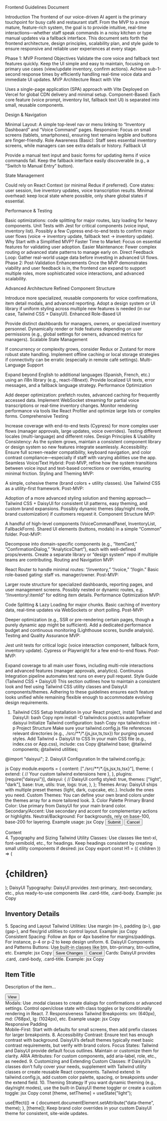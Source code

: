 Frontend Guidelines Document

Introduction
The frontend of our voice-driven AI agent is the primary touchpoint for busy café and restaurant staff. From the MVP to a more mature, feature-rich system, the goal is to provide intuitive, real-time interactions—whether staff speak commands in a noisy kitchen or type manual updates via a fallback interface. This document sets forth the frontend architecture, design principles, scalability plan, and style guide to ensure responsive and reliable user experiences at every stage.

Phase 1: MVP Frontend
Objectives
Validate the core voice and fallback text features quickly.
Keep the UI simple and easy to maintain, focusing on primary use cases (view/update inventory, confirm actions).
Achieve sub-1-second response times by efficiently handling real-time voice data and immediate UI updates.
MVP Architecture
React with Vite

Uses a single-page application (SPA) approach with Vite
Deployed on Vercel for global CDN delivery and minimal setup.
Component-Based: Each core feature (voice prompt, inventory list, fallback text UI) is separated into small, reusable components.

Design & Navigation

Minimal Layout: A simple top-level nav or menu linking to “Inventory Dashboard” and “Voice Command” pages.
Responsive: Focus on small screens (tablets, smartphones), ensuring text remains legible and buttons are finger-friendly.
Role Awareness (Basic): Staff sees essential inventory screens, while managers can see extra details or history.
Fallback UI

Provide a manual text input and basic forms for updating items if voice commands fail.
Keep the fallback interface easily discoverable (e.g., a “Switch to Manual Entry” button).

State Management

Could rely on React Context (or minimal Redux if preferred).
Core states: user session, live inventory updates, voice transcription results.
Minimal overhead: keep local state where possible, only share global states if essential.


Performance & Testing

Basic optimizations: code splitting for major routes, lazy loading for heavy components.
Unit Tests with Jest for critical components (voice input, inventory list).
Possibly a few Cypress end-to-end tests to confirm major user flows (voice -> inventory update, fallback text -> inventory update).
Why Start with a Simplified MVP?
Faster Time to Market: Focus on essential features for validating user adoption.
Easier Maintenance: Fewer complex routing or advanced state patterns to manage early on.
Direct Feedback Loop: Gather real-world usage data before investing in advanced UI flows.
Phase 2: Post-Validation Enhancements
Once the MVP demonstrates viability and user feedback is in, the frontend can expand to support multiple roles, more sophisticated voice interactions, and advanced scalability.

Advanced Architecture
Refined Component Structure

Introduce more specialized, reusable components for voice confirmations, item detail modals, and advanced reporting.
Adopt a design system or UI library if uniform styling across multiple new features is needed (in our case, Tailwind CSS + DaisyUI).
Enhanced Role-Based UI

Provide distinct dashboards for managers, owners, or specialized inventory personnel.
Dynamically render or hide features depending on user permissions (e.g., global settings for owners, advanced metrics for managers).
Scalable State Management

If concurrency or complexity grows, consider Redux or Zustand for more robust state handling.
Implement offline caching or local storage strategies if connectivity can be erratic (especially in remote café settings).
Multi-Language Support

Expand beyond English to additional languages (Spanish, French, etc.) using an i18n library (e.g., react-i18next).
Provide localized UI texts, error messages, and a fallback language strategy.
Performance Optimization

Add deeper optimization: prefetch routes, advanced caching for frequently accessed data.
Implement WebSocket streaming for partial voice transcriptions or real-time inventory changes.
Monitor rendering performance via tools like React Profiler and optimize large lists or complex forms.
Comprehensive Testing

Increase coverage with end-to-end tests (Cypress) for more complex user flows (manager approvals, large updates, voice overrides).
Testing different locales (multi-language) and different roles.
Design Principles & Usability
Consistency: As the system grows, maintain a consistent component library or design system so new features integrate seamlessly.
Accessibility: Ensure full screen-reader compatibility, keyboard navigation, and color contrast compliance—especially if staff with varying abilities use the app.
Seamless Voice/Text Hybrid: Post-MVP, refine how the system transitions between voice input and text-based corrections or overrides, ensuring minimal friction.
Styling and Theming
MVP:

A simple, cohesive theme (brand colors + utility classes).
Use Tailwind CSS as a utility-first framework.
Post-MVP:

Adoption of a more advanced styling solution and theming approach—Tailwind CSS + DaisyUI for consistent UI patterns, easy theming, and custom brand expansions.
Possibly dynamic themes (day/night mode, brand customization) if customers request it.
Component Structure
MVP:

A handful of high-level components (VoiceCommandPanel, InventoryList, FallbackForm).
Shared UI elements (buttons, modals) in a simple “Common” folder.
Post-MVP:

Decompose into domain-specific components (e.g., “ItemCard,” “ConfirmationDialog,” “AnalyticsChart”), each with well-defined props/events.
Create a separate library or “design system” repo if multiple teams are contributing.
Routing and Navigation
MVP:

React Router to handle minimal routes: “/inventory,” “/voice,” “/login.”
Basic role-based gating: staff vs. manager/owner.
Post-MVP:

Larger route structure for specialized dashboards, reporting pages, and user management screens.
Possibly nested or dynamic routes, e.g. “/inventory/:itemId” for editing item details.
Performance Optimization
MVP:

Code Splitting & Lazy Loading for major chunks.
Basic caching of inventory data, real-time updates via WebSockets or short polling.
Post-MVP:

Deeper optimization (e.g., SSR or pre-rendering certain pages, though a purely dynamic app might be sufficient).
Add a dedicated performance budget and continuous monitoring (Lighthouse scores, bundle analysis).
Testing and Quality Assurance
MVP:

Jest unit tests for critical logic (voice interaction component, fallback form, inventory update).
Cypress or Playwright for a few end-to-end flows.
Post-MVP:

Expand coverage to all main user flows, including multi-role interactions and advanced features (manager approvals, analytics).
Continuous Integration pipeline automates test runs on every pull request.
Style Guide (Tailwind CSS + DaisyUI)
This section outlines how to maintain a consistent look and feel using Tailwind CSS utility classes and DaisyUI components/themes. Adhering to these guidelines ensures each feature looks unified while remaining flexible enough to accommodate evolving design requirements.

1. Tailwind CSS Setup
Installation
In your React project, install Tailwind and DaisyUI:
bash
Copy
npm install -D tailwindcss postcss autoprefixer daisyui
Initialize Tailwind configuration:
bash
Copy
npx tailwindcss init -p
Project Structure
Make sure your tailwind.config.js file references relevant directories (e.g., ./src/**/*.{js,jsx,ts,tsx}) for purging unused styles.
Add Tailwind + DaisyUI to CSS
In your main CSS file (e.g., index.css or App.css), include:
css
Copy
@tailwind base;
@tailwind components;
@tailwind utilities;

@import "daisyui";
2. DaisyUI Configuration
In the tailwind.config.js:

js
Copy
module.exports = {
  content: ["./src/**/*.{js,jsx,ts,tsx}"],
  theme: {
    extend: {
      // Your custom tailwind extensions here
    },
  },
  plugins: [require("daisyui")],
  daisyui: {
    // DaisyUI config
    styled: true,
    themes: ["light", "dark"], 
    base: true,
    utils: true,
    logs: true,
  },
};
Themes Array: DaisyUI ships with multiple preset themes (light, dark, cupcake, etc.). Include the ones you need.
Custom Themes: You can define your own brand colors under the themes array for a more tailored look.
3. Color Palette
Primary Brand Color: Use primary from DaisyUI for your main brand color.
Secondary/Accent: Use secondary and accent for complementary actions or highlights.
Neutral/Background: For backgrounds, rely on base-100, base-200 for layering.
Example usage:
jsx
Copy
<button className="btn btn-primary">Submit</button>
<button className="btn btn-secondary">Cancel</button>
<div className="bg-base-200 p-4">Content</div>
4. Typography and Sizing
Tailwind Utility Classes:
Use classes like text-xl, font-semibold, etc., for headings.
Keep headings consistent by creating small utility components if desired:
jsx
Copy
export const H1 = ({ children }) => (
  <h1 className="text-2xl font-bold mb-2">{children}</h1>
);
DaisyUI Typography:
DaisyUI provides .text-primary, .text-secondary, etc., plus ready-to-use components like .card-title, .card-body.
Example:
jsx
Copy
<h2 className="card-title text-primary">Inventory Details</h2>
5. Spacing and Layout
Tailwind Utilities:
Use margin (m-), padding (p-), gap (gap-), and flex/grid utilities to control layout.
Example:
jsx
Copy
<div className="grid grid-cols-1 md:grid-cols-2 gap-4">
  <InventoryList />
  <AnalyticsChart />
</div>
Consistent Spacing:
Follow an 8px or 4px baseline for margins/paddings. For instance, p-4 or p-2 to keep design uniform.
6. DaisyUI Components and Patterns
Buttons:
Use built-in classes like btn, btn-primary, btn-outline, etc.
Example:
jsx
Copy
<button className="btn btn-primary">Save Changes</button>
<button className="btn btn-outline btn-secondary">Cancel</button>
Cards:
DaisyUI provides .card, .card-body, .card-title.
Example:
jsx
Copy
<div className="card w-96 bg-base-100 shadow-xl">
  <div className="card-body">
    <h2 className="card-title text-primary">Item Title</h2>
    <p>Description of the item...</p>
    <div className="card-actions justify-end">
      <button className="btn btn-primary">View</button>
    </div>
  </div>
</div>
Modals:
Use .modal classes to create dialogs for confirmations or advanced settings.
Control open/close state with class toggles or by conditionally rendering in React.
7. Responsiveness
Tailwind Breakpoints:
sm: (640px), md: (768px), lg: (1024px), etc.
Example usage:
jsx
Copy
<div className="p-2 md:p-4 lg:p-8">Responsive Padding</div>
Mobile-First:
Start with defaults for small screens, then add prefix classes for larger breakpoints.
8. Accessibility
Contrast: Ensure text has enough contrast with background. DaisyUI’s default themes typically meet basic contrast requirements, but verify with brand colors.
Focus States: Tailwind and DaisyUI provide default focus outlines. Maintain or customize them for clarity.
ARIA Attributes: For custom components, add aria-label, role, etc., as needed.
9. Customizing and Extending
Custom Classes:
If DaisyUI’s classes don’t fully cover your needs, supplement with Tailwind utility classes or create reusable React components.
Tailwind extend:
In tailwind.config.js, add custom color palette, spacing, or breakpoints under the extend field.
10. Theming Strategy
If you want dynamic theming (e.g., day/night modes), use the built-in DaisyUI theme toggler or create a custom toggle:
jsx
Copy
const [theme, setTheme] = useState("light");

useEffect(() => {
  document.documentElement.setAttribute("data-theme", theme);
}, [theme]);
Keep brand color overrides in your custom DaisyUI theme for consistent, site-wide updates.